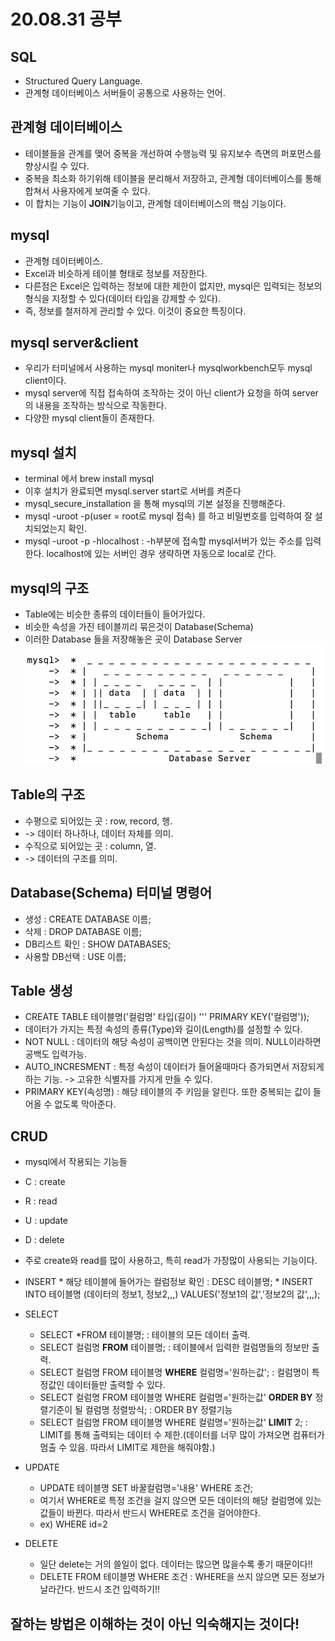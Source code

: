# 20.08.31 공부

## SQL
 * Structured Query Language.
 * 관계형 데이터베이스 서버들이 공통으로 사용하는 언어.

## 관계형 데이터베이스
 * 테이블들을 관계를 맺어 중복을 개선하여 수행능력 및 유지보수 측면의 퍼포먼스를 향상시킬 수 있다.
 * 중복을 최소화 하기위해 테이블을 분리해서 저장하고, 관계형 데이터베이스를 통해 합쳐서 사용자에게 보여줄 수 있다.
 * 이 합치는 기능이 **JOIN**기능이고, 관계형 데이터베이스의 핵심 기능이다.

## mysql
 * 관계형 데이터베이스.
 * Excel과 비슷하게 테이블 형태로 정보를 저장한다.
 * 다른점은 Excel은 입력하는 정보에 대한 제한이 없지만, mysql은 입력되는 정보의 형식을 지정할 수 있다(데이터 타입을 강제할 수 있다).
 * 즉, 정보를 철저하게 관리할 수 있다. 이것이 중요한 특징이다.

## mysql server&client
 * 우리가 터미널에서 사용하는 mysql moniter나 mysqlworkbench모두 mysql client이다.
 * mysql server에 직접 접속하여 조작하는 것이 아닌 client가 요청을 하여 server의 내용을 조작하는 방식으로 작동한다.
 * 다양한 mysql client들이 존재한다.

## mysql 설치
 * terminal 에서 brew install mysql
 * 이후 설치가 완료되면 mysql.server start로 서버를 켜준다
 * mysql_secure_installation 을 통해 mysql의 기본 설정을 진행해준다.
 * mysql -uroot -p(user = root로 mysql 접속) 를 하고 비밀번호를 입력하여 잘 설치되었는지 확인.
 * mysql -uroot -p -hlocalhost : -h부분에 접속할 mysql서버가 있는 주소를 입력한다. localhost에 있는 서버인 경우 생략하면 자동으로 local로 간다.

## mysql의 구조
 * Table에는 비슷한 종류의 데이터들이 들어가있다.
 * 비슷한 속성을 가진 테이블끼리 묶은것이 Database(Schema)
 * 이러한 Database 들을 저장해놓은 곳이 Database Server
 ![mysql struct](./src/struct_mysql.png)

## Table의 구조
 * 수평으로 되어있는 곳 : row, record, 행.
 * -> 데이터 하나하나, 데이터 자체를 의미.
 * 수직으로 되어있는 곳 : column, 열.
 * -> 데이터의 구조를 의미.

## Database(Schema) 터미널 명령어
 * 생성 : CREATE DATABASE 이름;
 * 삭제 : DROP DATABASE 이름;
 * DB리스트 확인 : SHOW DATABASES;
 * 사용할 DB선택 : USE 이름;

## Table 생성
 * CREATE TABLE 테이블명('컬럼명' 타입(길이) ''' PRIMARY KEY('컬럼명'));
 * 데이터가 가지는 특정 속성의 종류(Type)와 길이(Length)를 설정할 수 있다.
 * NOT NULL : 데이터의 해당 속성이 공백이면 안된다는 것을 의미. NULL이라하면 공백도 입력가능.
 * AUTO_INCRESMENT : 특정 속성이 데이터가 들어올때마다 증가되면서 저장되게 하는 기능. -> 고유한 식별자를 가지게 만들 수 있다.
 * PRIMARY KEY(속성명) : 해당 테이블의 주 키임을 알린다. 또한 중복되는 값이 들어올 수 없도록 막아준다.

## CRUD
 * mysql에서 작용되는 기능들
 * C : create
 * R : read
 * U : update
 * D : delete
 * 주로 create와 read를 많이 사용하고, 특히 read가 가장많이 사용되는 기능이다.

  *  INSERT
    * 해당 테이블에 들어가는 컬럼정보 확인 : DESC 테이블명;
    * INSERT  INTO 테이블명 (데이터의 정보1, 정보2,,,) VALUES('정보1의 값','정보2의 값',,,);

  * SELECT
    * SELECT *FROM 테이블명; : 테이블의 모든 데이터 출력.
    * SELECT 컬럼명 **FROM** 테이블명; : 테이블에서 입력한 컬럼명들의 정보만 출력.
    * SELECT 컬럼명 FROM 테이블명 **WHERE** 컬럼명='원하는값'; : 컬럼명이 특정값인 데이터들만 출력할 수 있다.
    * SELECT 컬럼명 FROM 테이블명 WHERE 컬럼명='원하는값' **ORDER BY** 정렬기준이 될 컬럼명 정렬방식; : ORDER BY 정렬기능
    * SELECT 컬럼명 FROM 테이블명 WHERE 컬럼명='원하는값' **LIMIT** 2; : LIMIT를 통해 출력되는 데이터 수 제한.(데이터를 너무 많이 가져오면 컴퓨터가 멈출 수 있음. 따라서 LIMIT로 제한을 해줘야함.)

  * UPDATE
    * UPDATE 테이블명 SET 바꿀컬럼명='내용' WHERE 조건;
    * 여기서 WHERE로 특정 조건을 걸지 않으면 모든 데이터의 해당 컬럼명에 있는 값들이 바뀐다. 따라서 반드시 WHERE로 조건을 걸어야한다.
    * ex) WHERE id=2

  * DELETE
    * 일단 delete는 거의 쓸일이 없다. 데이터는 많으면 많을수록 좋기 때문이다!!
    * DELETE FROM 테이블명 WHERE 조건 : WHERE을 쓰지 않으면 모든 정보가 날라간다. 반드시 조건 입력하기!!

## 잘하는 방법은 이해하는 것이 아닌 익숙해지는 것이다!
